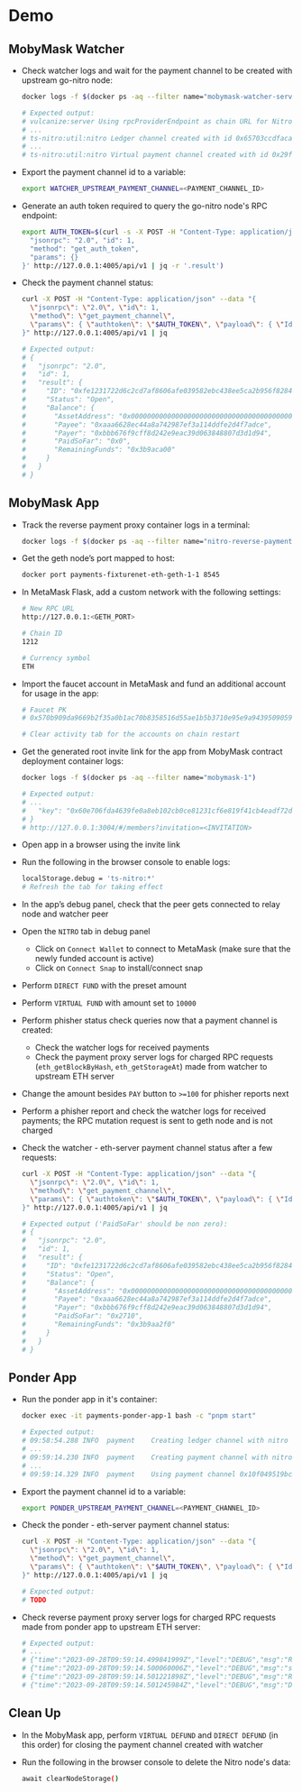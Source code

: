 # Demo

## MobyMask Watcher

* Check watcher logs and wait for the payment channel to be created with upstream go-nitro node:

  ```bash
  docker logs -f $(docker ps -aq --filter name="mobymask-watcher-server")

  # Expected output:
  # vulcanize:server Using rpcProviderEndpoint as chain URL for Nitro node +0ms
  # ...
  # ts-nitro:util:nitro Ledger channel created with id 0x65703ccdfacab09ac35367bdbe6c5a337e7a6651aad526807607b1c59b28bc1e
  # ...
  # ts-nitro:util:nitro Virtual payment channel created with id 0x29ff1335d73391a50e8fde3e9b34f00c3d81c39ddc7f89187f44dd51df96140e
  ```

* Export the payment channel id to a variable:

  ```bash
  export WATCHER_UPSTREAM_PAYMENT_CHANNEL=<PAYMENT_CHANNEL_ID>
  ```

* Generate an auth token required to query the go-nitro node's RPC endpoint:

  ```bash
  export AUTH_TOKEN=$(curl -s -X POST -H "Content-Type: application/json" --data '{
    "jsonrpc": "2.0", "id": 1,
    "method": "get_auth_token",
    "params": {}
  }' http://127.0.0.1:4005/api/v1 | jq -r '.result')
  ```

* Check the payment channel status:

  ```bash
  curl -X POST -H "Content-Type: application/json" --data "{
    \"jsonrpc\": \"2.0\", \"id\": 1,
    \"method\": \"get_payment_channel\",
    \"params\": { \"authtoken\": \"$AUTH_TOKEN\", \"payload\": { \"Id\": \"$WATCHER_UPSTREAM_PAYMENT_CHANNEL\" } }
  }" http://127.0.0.1:4005/api/v1 | jq

  # Expected output:
  # {
  #   "jsonrpc": "2.0",
  #   "id": 1,
  #   "result": {
  #     "ID": "0xfe1231722d6c2cd7af8606afe039582ebc438ee5ca2b956f8284cb497597583f",
  #     "Status": "Open",
  #     "Balance": {
  #       "AssetAddress": "0x0000000000000000000000000000000000000000",
  #       "Payee": "0xaaa6628ec44a8a742987ef3a114ddfe2d4f7adce",
  #       "Payer": "0xbbb676f9cff8d242e9eac39d063848807d3d1d94",
  #       "PaidSoFar": "0x0",
  #       "RemainingFunds": "0x3b9aca00"
  #     }
  #   }
  # }
  ```

## MobyMask App

* Track the reverse payment proxy container logs in a terminal:

  ```bash
  docker logs -f $(docker ps -aq --filter name="nitro-reverse-payment-proxy")
  ```

* Get the geth node’s port mapped to host:

  ```bash
  docker port payments-fixturenet-eth-geth-1-1 8545
  ```

* In MetaMask Flask, add a custom network with the following settings:

  ```bash
  # New RPC URL
  http://127.0.0.1:<GETH_PORT>

  # Chain ID
  1212

  # Currency symbol
  ETH
  ```

* Import the faucet account in MetaMask and fund an additional account for usage in the app:

  ```bash
  # Faucet PK
  # 0x570b909da9669b2f35a0b1ac70b8358516d55ae1b5b3710e95e9a94395090597

  # Clear activity tab for the accounts on chain restart
  ```

* Get the generated root invite link for the app from MobyMask contract deployment container logs:

  ```bash
  docker logs -f $(docker ps -aq --filter name="mobymask-1")

  # Expected output:
  # ...
  #   "key": "0x60e706fda4639fe0a8eb102cb0ce81231cf6e819f41cb4eadf72d865ea4c11ad"
  # }
  # http://127.0.0.1:3004/#/members?invitation=<INVITATION>
  ```

* Open app in a browser using the invite link

* Run the following in the browser console to enable logs:

  ```bash
  localStorage.debug = 'ts-nitro:*'
  # Refresh the tab for taking effect
  ```

* In the app’s debug panel, check that the peer gets connected to relay node and watcher peer

* Open the `NITRO` tab in debug panel
  * Click on `Connect Wallet` to connect to MetaMask (make sure that the newly funded account is active)
  * Click on `Connect Snap` to install/connect snap

* Perform `DIRECT FUND` with the preset amount

* Perform `VIRTUAL FUND` with amount set to `10000`

* Perform phisher status check queries now that a payment channel is created:
  * Check the watcher logs for received payments
  * Check the payment proxy server logs for charged RPC requests (`eth_getBlockByHash`, `eth_getStorageAt`) made from watcher to upstream ETH server

* Change the amount besides `PAY` button to `>=100` for phisher reports next

* Perform a phisher report and check the watcher logs for received payments; the RPC mutation request is sent to geth node and is not charged

* Check the watcher - eth-server payment channel status after a few requests:

  ```bash
  curl -X POST -H "Content-Type: application/json" --data "{
    \"jsonrpc\": \"2.0\", \"id\": 1,
    \"method\": \"get_payment_channel\",
    \"params\": { \"authtoken\": \"$AUTH_TOKEN\", \"payload\": { \"Id\": \"$WATCHER_UPSTREAM_PAYMENT_CHANNEL\" } }
  }" http://127.0.0.1:4005/api/v1 | jq

  # Expected output ('PaidSoFar' should be non zero):
  # {
  #   "jsonrpc": "2.0",
  #   "id": 1,
  #   "result": {
  #     "ID": "0xfe1231722d6c2cd7af8606afe039582ebc438ee5ca2b956f8284cb497597583f",
  #     "Status": "Open",
  #     "Balance": {
  #       "AssetAddress": "0x0000000000000000000000000000000000000000",
  #       "Payee": "0xaaa6628ec44a8a742987ef3a114ddfe2d4f7adce",
  #       "Payer": "0xbbb676f9cff8d242e9eac39d063848807d3d1d94",
  #       "PaidSoFar": "0x2710",
  #       "RemainingFunds": "0x3b9aa2f0"
  #     }
  #   }
  # }
  ```

## Ponder App

* Run the ponder app in it's container:

  ```bash
  docker exec -it payments-ponder-app-1 bash -c "pnpm start"

  # Expected output:
  # 09:58:54.288 INFO  payment    Creating ledger channel with nitro node 0xAAA6628Ec44A8a742987EF3A114dDFE2D4F7aDCE
  # ...
  # 09:59:14.230 INFO  payment    Creating payment channel with nitro node 0xAAA6628Ec44A8a742987EF3A114dDFE2D4F7aDCE
  # ...
  # 09:59:14.329 INFO  payment    Using payment channel 0x10f049519bc3f862e2b26e974be8666886228f30ea54aab06e2f23718afffab0
  ```

* Export the payment channel id to a variable:

  ```bash
  export PONDER_UPSTREAM_PAYMENT_CHANNEL=<PAYMENT_CHANNEL_ID>
  ```

* Check the ponder - eth-server payment channel status:

  ```bash
  curl -X POST -H "Content-Type: application/json" --data "{
    \"jsonrpc\": \"2.0\", \"id\": 1,
    \"method\": \"get_payment_channel\",
    \"params\": { \"authtoken\": \"$AUTH_TOKEN\", \"payload\": { \"Id\": \"$PONDER_UPSTREAM_PAYMENT_CHANNEL\" } }
  }" http://127.0.0.1:4005/api/v1 | jq

  # Expected output:
  # TODO
  ```

* Check reverse payment proxy server logs for charged RPC requests made from ponder app to upstream ETH server:

  ```bash
  # Expected output:
  # ...
  # {"time":"2023-09-28T09:59:14.499841999Z","level":"DEBUG","msg":"Request cost","cost-per-byte":1,"response-length":61,"cost":61}
  # {"time":"2023-09-28T09:59:14.500060006Z","level":"DEBUG","msg":"sent message","address":"0xAAA6628Ec44A8a742987EF3A114dDFE2D4F7aDCE","method":"receive_voucher"}
  # {"time":"2023-09-28T09:59:14.501221898Z","level":"DEBUG","msg":"Received voucher","delta":5000}
  # {"time":"2023-09-28T09:59:14.501245984Z","level":"DEBUG","msg":"Destination request","url":"http://ipld-eth-server:8081/?method=eth_getLogs"}
  ```

## Clean Up

* In the MobyMask app, perform `VIRTUAL DEFUND` and `DIRECT DEFUND` (in this order) for closing the payment channel created with watcher

* Run the following in the browser console to delete the Nitro node's data:

  ```bash
  await clearNodeStorage()
  ```

